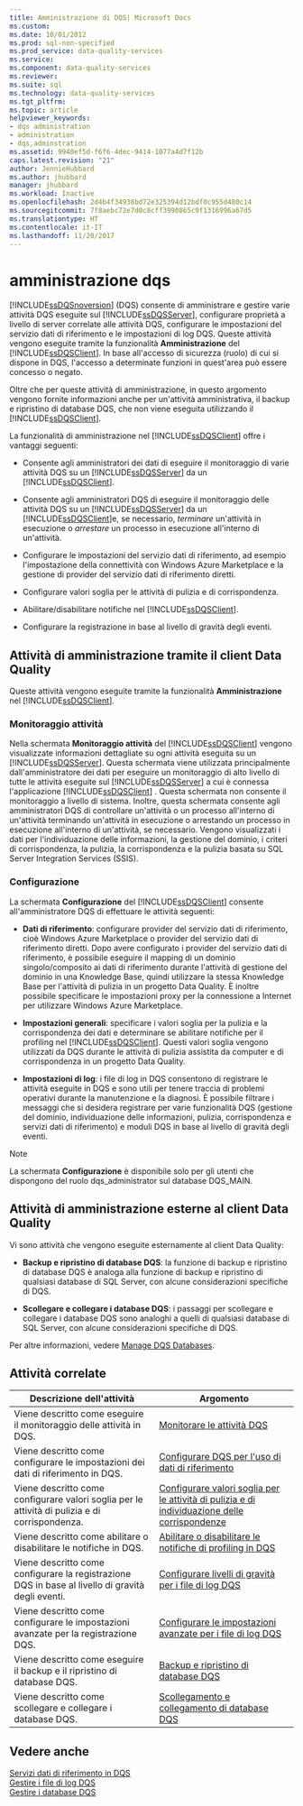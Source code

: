 ```yaml
---
title: Amministrazione di DQS| Microsoft Docs
ms.custom: 
ms.date: 10/01/2012
ms.prod: sql-non-specified
ms.prod_service: data-quality-services
ms.service: 
ms.component: data-quality-services
ms.reviewer: 
ms.suite: sql
ms.technology: data-quality-services
ms.tgt_pltfrm: 
ms.topic: article
helpviewer_keywords:
- dqs administration
- administration
- dqs,adminstration
ms.assetid: 9940ef5d-f6f6-4dec-9414-1077a4d7f12b
caps.latest.revision: "21"
author: JennieHubbard
ms.author: jhubbard
manager: jhubbard
ms.workload: Inactive
ms.openlocfilehash: 2d4b4f34938bd72e325394d12bdf0c955d480c14
ms.sourcegitcommit: 7f8aebc72e7d0c8cff3990865c9f1316996a67d5
ms.translationtype: HT
ms.contentlocale: it-IT
ms.lasthandoff: 11/20/2017
---
```

# <a name="dqs-administration"></a>amministrazione dqs
  [!INCLUDE[ssDQSnoversion](../includes/ssdqsnoversion-md.md)] (DQS) consente di amministrare e gestire varie attività DQS eseguite sul [!INCLUDE[ssDQSServer](../includes/ssdqsserver-md.md)], configurare proprietà a livello di server correlate alle attività DQS, configurare le impostazioni del servizio dati di riferimento e le impostazioni di log DQS. Queste attività vengono eseguite tramite la funzionalità **Amministrazione** del [!INCLUDE[ssDQSClient](../includes/ssdqsclient-md.md)]. In base all'accesso di sicurezza (ruolo) di cui si dispone in DQS, l'accesso a determinate funzioni in quest'area può essere concesso o negato.  
  
 Oltre che per queste attività di amministrazione, in questo argomento vengono fornite informazioni anche per un'attività amministrativa, il backup e ripristino di database DQS, che non viene eseguita utilizzando il [!INCLUDE[ssDQSClient](../includes/ssdqsclient-md.md)].  
  
 La funzionalità di amministrazione nel [!INCLUDE[ssDQSClient](../includes/ssdqsclient-md.md)] offre i vantaggi seguenti:  
  
-   Consente agli amministratori dei dati di eseguire il monitoraggio di varie attività DQS su un [!INCLUDE[ssDQSServer](../includes/ssdqsserver-md.md)] da un [!INCLUDE[ssDQSClient](../includes/ssdqsclient-md.md)].  
  
-   Consente agli amministratori DQS di eseguire il monitoraggio delle attività DQS su un [!INCLUDE[ssDQSServer](../includes/ssdqsserver-md.md)] da un [!INCLUDE[ssDQSClient](../includes/ssdqsclient-md.md)]e, se necessario, *terminare* un'attività in esecuzione o *arrestare* un processo in esecuzione all'interno di un'attività.  
  
-   Configurare le impostazioni del servizio dati di riferimento, ad esempio l'impostazione della connettività con Windows Azure Marketplace e la gestione di provider del servizio dati di riferimento diretti.  
  
-   Configurare valori soglia per le attività di pulizia e di corrispondenza.  
  
-   Abilitare/disabilitare notifiche nel [!INCLUDE[ssDQSClient](../includes/ssdqsclient-md.md)].  
  
-   Configurare la registrazione in base al livello di gravità degli eventi.  
  
##  <a name="AdminUsingClent"></a> Attività di amministrazione tramite il client Data Quality  
 Queste attività vengono eseguite tramite la funzionalità **Amministrazione** nel [!INCLUDE[ssDQSClient](../includes/ssdqsclient-md.md)].  
  
### <a name="activity-monitoring"></a>Monitoraggio attività  
 Nella schermata **Monitoraggio attività** del [!INCLUDE[ssDQSClient](../includes/ssdqsclient-md.md)] vengono visualizzate informazioni dettagliate su ogni attività eseguita su un [!INCLUDE[ssDQSServer](../includes/ssdqsserver-md.md)]. Questa schermata viene utilizzata principalmente dall'amministratore dei dati per eseguire un monitoraggio di alto livello di tutte le attività eseguite sul [!INCLUDE[ssDQSServer](../includes/ssdqsserver-md.md)] a cui è connessa l'applicazione [!INCLUDE[ssDQSClient](../includes/ssdqsclient-md.md)] . Questa schermata non consente il monitoraggio a livello di sistema. Inoltre, questa schermata consente agli amministratori DQS di controllare un'attività o un processo all'interno di un'attività terminando un'attività in esecuzione o arrestando un processo in esecuzione all'interno di un'attività, se necessario. Vengono visualizzati i dati per l'individuazione delle informazioni, la gestione del dominio, i criteri di corrispondenza, la pulizia, la corrispondenza e la pulizia basata su SQL Server Integration Services (SSIS).  
  
### <a name="configuration"></a>Configurazione  
 La schermata **Configurazione** del [!INCLUDE[ssDQSClient](../includes/ssdqsclient-md.md)] consente all'amministratore DQS di effettuare le attività seguenti:  
  
-   **Dati di riferimento**: configurare provider del servizio dati di riferimento, cioè Windows Azure Marketplace o provider del servizio dati di riferimento diretti. Dopo avere configurato i provider del servizio dati di riferimento, è possibile eseguire il mapping di un dominio singolo/composito ai dati di riferimento durante l'attività di gestione del dominio in una Knowledge Base, quindi utilizzare la stessa Knowledge Base per l'attività di pulizia in un progetto Data Quality. È inoltre possibile specificare le impostazioni proxy per la connessione a Internet per utilizzare Windows Azure Marketplace.  
  
-   **Impostazioni generali**: specificare i valori soglia per la pulizia e la corrispondenza dei dati e determinare se abilitare notifiche per il profiling nel [!INCLUDE[ssDQSClient](../includes/ssdqsclient-md.md)]. Questi valori soglia vengono utilizzati da DQS durante le attività di pulizia assistita da computer e di corrispondenza in un progetto Data Quality.  
  
-   **Impostazioni di log**: i file di log in DQS consentono di registrare le attività eseguite in DQS e sono utili per tenere traccia di problemi operativi durante la manutenzione e la diagnosi. È possibile filtrare i messaggi che si desidera registrare per varie funzionalità DQS (gestione del dominio, individuazione delle informazioni, pulizia, corrispondenza e servizi dati di riferimento) e moduli DQS in base al livello di gravità degli eventi.  
  
> [!NOTE]  
>  La schermata **Configurazione** è disponibile solo per gli utenti che dispongono del ruolo dqs_administrator sul database DQS_MAIN.  
  
##  <a name="AdminOutsideClient"></a> Attività di amministrazione esterne al client Data Quality  
 Vi sono attività che vengono eseguite esternamente al client Data Quality:  
  
-   **Backup e ripristino di database DQS**: la funzione di backup e ripristino di database DQS è analoga alla funzione di backup e ripristino di qualsiasi database di SQL Server, con alcune considerazioni specifiche di DQS.  
  
-   **Scollegare e collegare i database DQS**: i passaggi per scollegare e collegare i database DQS sono analoghi a quelli di qualsiasi database di SQL Server, con alcune considerazioni specifiche di DQS.  
  
 Per altre informazioni, vedere [Manage DQS Databases](../data-quality-services/manage-dqs-databases.md).  
  
## <a name="related-tasks"></a>Attività correlate  
  
|Descrizione dell'attività|Argomento|  
|----------------------|-----------|  
|Viene descritto come eseguire il monitoraggio delle attività in DQS.|[Monitorare le attività DQS](../data-quality-services/monitor-dqs-activities.md)|  
|Viene descritto come configurare le impostazioni dei dati di riferimento in DQS.|[Configurare DQS per l'uso di dati di riferimento](../data-quality-services/configure-dqs-to-use-reference-data.md)|  
|Viene descritto come configurare valori soglia per le attività di pulizia e di corrispondenza.|[Configurare valori soglia per le attività di pulizia e di individuazione delle corrispondenze](../data-quality-services/configure-threshold-values-for-cleansing-and-matching.md)|  
|Viene descritto come abilitare o disabilitare le notifiche in DQS.|[Abilitare o disabilitare le notifiche di profiling in DQS](../data-quality-services/enable-or-disable-profiling-notifications-in-dqs.md)|  
|Viene descritto come configurare la registrazione DQS in base al livello di gravità degli eventi.|[Configurare livelli di gravità per i file di log DQS](../data-quality-services/configure-severity-levels-for-dqs-log-files.md)|  
|Viene descritto come configurare le impostazioni avanzate per la registrazione DQS.|[Configurare le impostazioni avanzate per i file di log DQS](../data-quality-services/configure-advanced-settings-for-dqs-log-files.md)|  
|Viene descritto come eseguire il backup e il ripristino di database DQS.|[Backup e ripristino di database DQS](../data-quality-services/backing-up-and-restoring-dqs-databases.md)|  
|Viene descritto come scollegare e collegare i database DQS.|[Scollegamento e collegamento di database DQS](../data-quality-services/detaching-and-attaching-dqs-databases.md)|  
  
## <a name="see-also"></a>Vedere anche  
 [Servizi dati di riferimento in DQS](../data-quality-services/reference-data-services-in-dqs.md)   
 [Gestire i file di log DQS](../data-quality-services/manage-dqs-log-files.md)   
 [Gestire i database DQS](../data-quality-services/manage-dqs-databases.md)  
  
  
